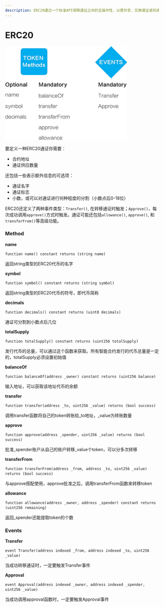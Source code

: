 ```yaml
---
description: ERC20通过一个标准API保障通证之间的互操作性，以便共享、交换通证或将通证转移到加密钱包。
---
```


# ERC20

![](../../../.gitbook/assets/1-1z109102542b8.gif)

要定义一种ERC20通证你需要：

* 合约地址
* 通证供应数量

还包括一些表示额外信息的可选项：

* 通证名字
* 通证标志
* 小数，或可以对通证进行何种程度的分割（小数点后0-18位）

ERC20还定义了两种事件类型：`Transfer()`, 在转移通证时触发；`Approve()`，每次成功调用`approve()`方式时触发。通证可能还包括`allowance()`, `approve()`, 和`transferFrom()`等高级功能。

### Method

**name**

```text
function name() constant returns (string name) 
```

返回string类型的ERC20代币的名字

**symbol**

```text
function symbol() constant returns (string symbol)
```

返回string类型的ERC20代币的符号，即代币简称

**decimals**

```text
function decimals() constant returns (uint8 decimals)
```

通证可分割到小数点后几位

**totalSupply**

```text
function totalSupply() constant returns (uint256 totalSupply)
```

发行代币的总量，可以通过这个函数来获取。所有智能合约发行的代币总量是一定的，totalSupply必须设置初始值

**balanceOf**

```text
function balanceOf(address _owner) constant returns (uint256 balance)
```

输入地址，可以获取该地址代币的余额

**transfer**

```text
function transfer(address _to, uint256 _value) returns (bool success)
```

调用transfer函数将自己的token转账给\_to地址，\_value为转账数量

**approve**

```text
function approve(address _spender, uint256 _value) returns (bool success)
```

批准\_spender账户从自己的账户转移\_value个token，可以分多次转移

**transferFrom**

```text
function transferFrom(address _from, address _to, uint256 _value) returns (bool success)
```

与approve搭配使用，approve批准之后，调用transferFrom函数来转移token

**allowance**

```text
function allowance(address _owner, address _spender) constant returns (uint256 remaining)
```

返回\_spender还能提取token的个数

### Events

**Transfer**

```text
event Transfer(address indexed _from, address indexed _to, uint256 _value)
```

当成功转移通证时，一定要触发Transfer事件

**Approval**

```text
event Approval(address indexed _owner, address indexed _spender, uint256 _value)
```

当成功调用approval函数时，一定要触发Approval事件  




  


